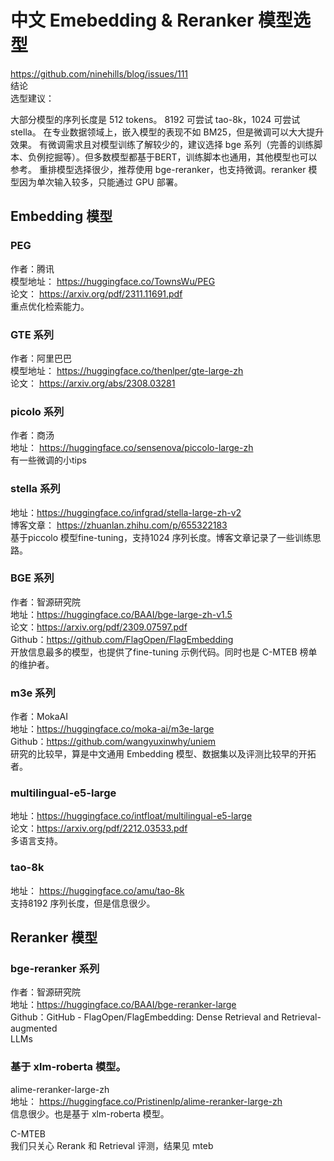 # 中文 Emebedding & Reranker 模型选型
https://github.com/ninehills/blog/issues/111</br>
结论</br>
选型建议：</br>

大部分模型的序列长度是 512 tokens。 8192 可尝试 tao-8k，1024 可尝试 stella。
在专业数据领域上，嵌入模型的表现不如 BM25，但是微调可以大大提升效果。
有微调需求且对模型训练了解较少的，建议选择 bge 系列（完善的训练脚本、负例挖掘等）。但多数模型都基于BERT，训练脚本也通用，其他模型也可以参考。
重排模型选择很少，推荐使用 bge-reranker，也支持微调。reranker 模型因为单次输入较多，只能通过 GPU 部署。

## Embedding 模型
### PEG
作者：腾讯</br>
模型地址： https://huggingface.co/TownsWu/PEG </br>
论文： https://arxiv.org/pdf/2311.11691.pdf</br>
重点优化检索能力。

### GTE 系列
作者：阿里巴巴</br>
模型地址： https://huggingface.co/thenlper/gte-large-zh</br>
论文： https://arxiv.org/abs/2308.03281</br>

### picolo 系列
作者：商汤</br>
地址： https://huggingface.co/sensenova/piccolo-large-zh</br>
有一些微调的小tips</br>

### stella 系列
地址：https://huggingface.co/infgrad/stella-large-zh-v2</br>
博客文章： https://zhuanlan.zhihu.com/p/655322183</br>
基于piccolo 模型fine-tuning，支持1024 序列长度。博客文章记录了一些训练思路。</br>

### BGE 系列
作者：智源研究院</br>
地址：https://huggingface.co/BAAI/bge-large-zh-v1.5</br>
论文：https://arxiv.org/pdf/2309.07597.pdf</br>
Github：https://github.com/FlagOpen/FlagEmbedding</br>
开放信息最多的模型，也提供了fine-tuning 示例代码。同时也是 C-MTEB 榜单的维护者。</br>

### m3e 系列
作者：MokaAI</br>
地址：https://huggingface.co/moka-ai/m3e-large</br>
Github：https://github.com/wangyuxinwhy/uniem</br>
研究的比较早，算是中文通用 Embedding 模型、数据集以及评测比较早的开拓者。</br>

### multilingual-e5-large
地址：https://huggingface.co/intfloat/multilingual-e5-large</br>
论文：https://arxiv.org/pdf/2212.03533.pdf</br>
多语言支持。</br>

### tao-8k
地址： https://huggingface.co/amu/tao-8k</br>
支持8192 序列长度，但是信息很少。</br>

## Reranker 模型
### bge-reranker 系列
作者：智源研究院</br>
地址：https://huggingface.co/BAAI/bge-reranker-large</br>
Github：GitHub - FlagOpen/FlagEmbedding: Dense Retrieval and Retrieval-augmented </br>LLMs

### 基于 xlm-roberta 模型。
alime-reranker-large-zh</br>
地址： https://huggingface.co/Pristinenlp/alime-reranker-large-zh</br>
信息很少。也是基于 xlm-roberta 模型。</br>

C-MTEB</br>
我们只关心 Rerank 和 Retrieval 评测，结果见 mteb</br>